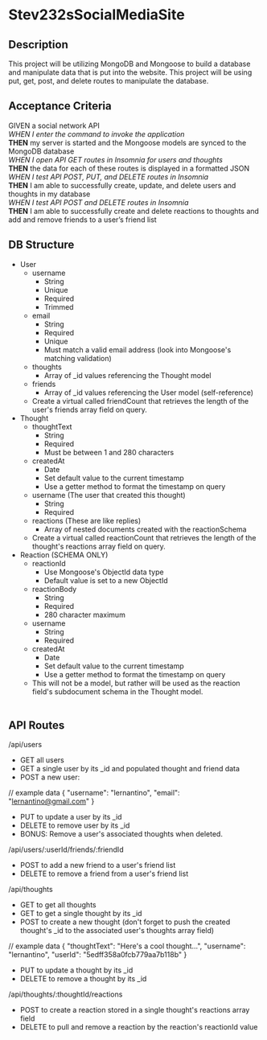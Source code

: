 # Stev232sSocialMediaSite

## Description

This project will be utilizing MongoDB and Mongoose to build a database and manipulate data that is put into the website. This project will be using put, get, post, and delete routes to manipulate the database.

## Acceptance Criteria

GIVEN a social network API<br>
*WHEN I enter the command to invoke the application*<br>
__THEN__ my server is started and the Mongoose models are synced to the MongoDB database<br>
*WHEN I open API GET routes in Insomnia for users and thoughts*<br>
__THEN__ the data for each of these routes is displayed in a formatted JSON<br>
*WHEN I test API POST, PUT, and DELETE routes in Insomnia*<br>
__THEN__ I am able to successfully create, update, and delete users and thoughts in my database<br>
*WHEN I test API POST and DELETE routes in Insomnia*<br>
__THEN__ I am able to successfully create and delete reactions to thoughts and add and remove friends to a user’s friend list<br>

## DB Structure

* User
    * username
        * String
        * Unique
        * Required
        * Trimmed
    * email
        * String
        * Required
        * Unique
        * Must match a valid email address (look into Mongoose's matching validation)
    * thoughts
        * Array of _id values referencing the Thought model
    * friends
        * Array of _id values referencing the User model (self-reference)
    * Create a virtual called friendCount that retrieves the length of the user's friends array field on query.
* Thought
    * thoughtText
        * String
        * Required
        * Must be between 1 and 280 characters
    * createdAt
        * Date
        * Set default value to the current timestamp
        * Use a getter method to format the timestamp on query
    * username (The user that created this thought)
        * String
        * Required
    * reactions (These are like replies)
        * Array of nested documents created with the reactionSchema
    * Create a virtual called reactionCount that retrieves the length of the thought's reactions array field on query.
* Reaction (SCHEMA ONLY)
    * reactionId
        * Use Mongoose's ObjectId data type
        * Default value is set to a new ObjectId
    * reactionBody
        * String
        * Required
        * 280 character maximum
    * username
        * String
        * Required
    * createdAt
        * Date
        * Set default value to the current timestamp
        * Use a getter method to format the timestamp on query    
    * This will not be a model, but rather will be used as the reaction field's subdocument schema in the Thought model.<br><br>

## API Routes

/api/users

* GET all users
* GET a single user by its _id and populated thought and friend data
* POST a new user:

// example data
{
  "username": "lernantino",
  "email": "lernantino@gmail.com"
}

* PUT to update a user by its _id
* DELETE to remove user by its _id
* BONUS: Remove a user's associated thoughts when deleted.

/api/users/:userId/friends/:friendId

* POST to add a new friend to a user's friend list
* DELETE to remove a friend from a user's friend list

/api/thoughts

* GET to get all thoughts
* GET to get a single thought by its _id
* POST to create a new thought (don't forget to push the created thought's _id to the associated user's thoughts array field)

// example data
{
  "thoughtText": "Here's a cool thought...",
  "username": "lernantino",
  "userId": "5edff358a0fcb779aa7b118b"
}

* PUT to update a thought by its _id
* DELETE to remove a thought by its _id

/api/thoughts/:thoughtId/reactions

* POST to create a reaction stored in a single thought's reactions array field
* DELETE to pull and remove a reaction by the reaction's reactionId value